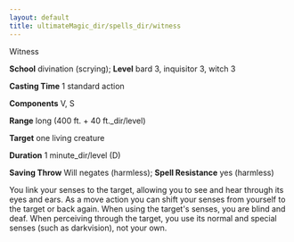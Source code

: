 ```yaml
---
layout: default
title: ultimateMagic_dir/spells_dir/witness
---
```

Witness

**School** divination (scrying); **Level** bard 3, inquisitor 3, witch 3

**Casting Time** 1 standard action

**Components** V, S

**Range** long (400 ft. + 40 ft._dir/level)

**Target** one living creature

**Duration** 1 minute_dir/level (D)

**Saving Throw** Will negates (harmless); **Spell Resistance** yes (harmless)

You link your senses to the target, allowing you to see and hear through its eyes and ears. As a move action you can shift your senses from yourself to the target or back again. When using the target's senses, you are blind and deaf. When perceiving through the target, you use its normal and special senses (such as darkvision), not your own.

